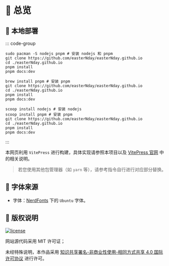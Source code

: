 #  总览

##  本地部署

::: code-group

```zsh{4,5} [Pacman]
sudo pacman -S nodejs pnpm # 安装 nodejs 和 pnpm
git clone https://github.com/easterNday/easterNday.github.io
cd ./easterNday.github.io
pnpm install
pnpm docs:dev
```


```bash{4,5} [HomeBrew]
brew install pnpm # 安装 pnpm
git clone https://github.com/easterNday/easterNday.github.io
cd ./easterNday.github.io
pnpm install
pnpm docs:dev
```


```shell{5,6} [Scoop]
scoop install nodejs # 安装 nodejs
scoop install pnpm # 安装 pnpm
git clone https://github.com/easterNday/easterNday.github.io
cd ./easterNday.github.io
pnpm install
pnpm docs:dev
```
:::

本网页利用 `VitePress` 进行构建，具体实现请参照本项目以及 [VitePress 官网](https://vitepress.dev) 中的相关说明。

> 若您使用其他包管理器（如 `yarn` 等），请参考指令自行进行对应部分替换。

##  字体来源

- 字体：[NerdFonts](https://www.nerdfonts.com) 下的 `Ubuntu` 字体。

##  版权说明

[![license](https://i.creativecommons.org/l/by-nc-sa/4.0/88x31.png)](http://creativecommons.org/licenses/by-nc-sa/4.0/)

网站源代码采用 MIT 许可证；

未经特殊说明，本作品采用 [知识共享署名-非商业性使用-相同方式共享 4.0 国际许可协议](http://creativecommons.org/licenses/by-nc-sa/4.0/) 进行许可。


